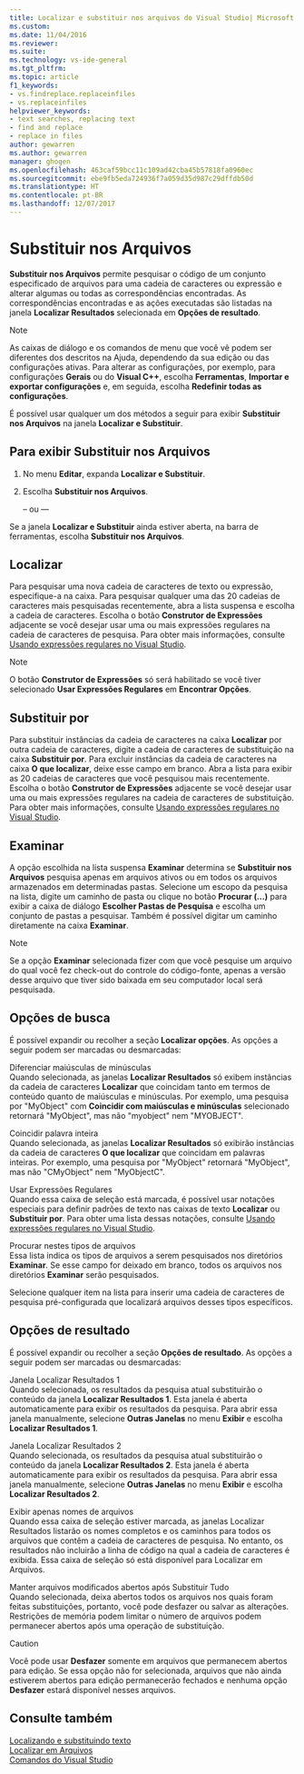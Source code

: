 ```yaml
---
title: Localizar e substituir nos arquivos do Visual Studio| Microsoft Docs
ms.custom: 
ms.date: 11/04/2016
ms.reviewer: 
ms.suite: 
ms.technology: vs-ide-general
ms.tgt_pltfrm: 
ms.topic: article
f1_keywords:
- vs.findreplace.replaceinfiles
- vs.replaceinfiles
helpviewer_keywords:
- text searches, replacing text
- find and replace
- replace in files
author: gewarren
ms.author: gewarren
manager: ghogen
ms.openlocfilehash: 463caf59bcc11c109ad42cba45b57818fa0960ec
ms.sourcegitcommit: ebe9fb5eda724936f7a059d35d987c29dffdb50d
ms.translationtype: HT
ms.contentlocale: pt-BR
ms.lasthandoff: 12/07/2017
---
```

# <a name="replace-in-files"></a>Substituir nos Arquivos

**Substituir nos Arquivos** permite pesquisar o código de um conjunto especificado de arquivos para uma cadeia de caracteres ou expressão e alterar algumas ou todas as correspondências encontradas. As correspondências encontradas e as ações executadas são listadas na janela **Localizar Resultados** selecionada em **Opções de resultado**.

> [!NOTE]
> As caixas de diálogo e os comandos de menu que você vê podem ser diferentes dos descritos na Ajuda, dependendo da sua edição ou das configurações ativas. Para alterar as configurações, por exemplo, para configurações **Gerais** ou do **Visual C++**, escolha **Ferramentas**, **Importar e exportar configurações** e, em seguida, escolha **Redefinir todas as configurações**.

É possível usar qualquer um dos métodos a seguir para exibir **Substituir nos Arquivos** na janela **Localizar e Substituir**.

## <a name="to-display-replace-in-files"></a>Para exibir Substituir nos Arquivos

1. No menu **Editar**, expanda **Localizar e Substituir**.

1. Escolha **Substituir nos Arquivos**.

   – ou —

Se a janela **Localizar e Substituir** ainda estiver aberta, na barra de ferramentas, escolha **Substituir nos Arquivos**.

## <a name="find-what"></a>Localizar

Para pesquisar uma nova cadeia de caracteres de texto ou expressão, especifique-a na caixa. Para pesquisar qualquer uma das 20 cadeias de caracteres mais pesquisadas recentemente, abra a lista suspensa e escolha a cadeia de caracteres. Escolha o botão **Construtor de Expressões** adjacente se você desejar usar uma ou mais expressões regulares na cadeia de caracteres de pesquisa. Para obter mais informações, consulte [Usando expressões regulares no Visual Studio](../ide/using-regular-expressions-in-visual-studio.md).

> [!NOTE]
> O botão **Construtor de Expressões** só será habilitado se você tiver selecionado **Usar Expressões Regulares** em **Encontrar Opções**.

## <a name="replace-with"></a>Substituir por

Para substituir instâncias da cadeia de caracteres na caixa **Localizar** por outra cadeia de caracteres, digite a cadeia de caracteres de substituição na caixa **Substituir por**. Para excluir instâncias da cadeia de caracteres na caixa **O que localizar**, deixe esse campo em branco. Abra a lista para exibir as 20 cadeias de caracteres que você pesquisou mais recentemente. Escolha o botão **Construtor de Expressões** adjacente se você desejar usar uma ou mais expressões regulares na cadeia de caracteres de substituição. Para obter mais informações, consulte [Usando expressões regulares no Visual Studio](../ide/using-regular-expressions-in-visual-studio.md).

## <a name="look-in"></a>Examinar

A opção escolhida na lista suspensa **Examinar** determina se **Substituir nos Arquivos** pesquisa apenas em arquivos ativos ou em todos os arquivos armazenados em determinadas pastas. Selecione um escopo da pesquisa na lista, digite um caminho de pasta ou clique no botão **Procurar (...)**  para exibir a caixa de diálogo **Escolher Pastas de Pesquisa** e escolha um conjunto de pastas a pesquisar. Também é possível digitar um caminho diretamente na caixa **Examinar**.

> [!NOTE]
> Se a opção **Examinar** selecionada fizer com que você pesquise um arquivo do qual você fez check-out do controle do código-fonte, apenas a versão desse arquivo que tiver sido baixada em seu computador local será pesquisada.

## <a name="find-options"></a>Opções de busca

É possível expandir ou recolher a seção **Localizar opções**. As opções a seguir podem ser marcadas ou desmarcadas:

Diferenciar maiúsculas de minúsculas  
Quando selecionada, as janelas **Localizar Resultados** só exibem instâncias da cadeia de caracteres **Localizar** que coincidam tanto em termos de conteúdo quanto de maiúsculas e minúsculas. Por exemplo, uma pesquisa por "MyObject" com **Coincidir com maiúsculas e minúsculas** selecionado retornará "MyObject", mas não "myobject" nem "MYOBJECT".

Coincidir palavra inteira  
Quando selecionada, as janelas **Localizar Resultados** só exibirão instâncias da cadeia de caracteres **O que localizar** que coincidam em palavras inteiras. Por exemplo, uma pesquisa por "MyObject" retornará "MyObject", mas não "CMyObject" nem "MyObjectC".

Usar Expressões Regulares  
Quando essa caixa de seleção está marcada, é possível usar notações especiais para definir padrões de texto nas caixas de texto **Localizar** ou **Substituir por**. Para obter uma lista dessas notações, consulte [Usando expressões regulares no Visual Studio](../ide/using-regular-expressions-in-visual-studio.md).

Procurar nestes tipos de arquivos  
Essa lista indica os tipos de arquivos a serem pesquisados nos diretórios **Examinar**. Se esse campo for deixado em branco, todos os arquivos nos diretórios **Examinar** serão pesquisados.

Selecione qualquer item na lista para inserir uma cadeia de caracteres de pesquisa pré-configurada que localizará arquivos desses tipos específicos.

## <a name="result-options"></a>Opções de resultado

É possível expandir ou recolher a seção **Opções de resultado**. As opções a seguir podem ser marcadas ou desmarcadas:

Janela Localizar Resultados 1  
Quando selecionada, os resultados da pesquisa atual substituirão o conteúdo da janela **Localizar Resultados 1**. Esta janela é aberta automaticamente para exibir os resultados da pesquisa. Para abrir essa janela manualmente, selecione **Outras Janelas** no menu **Exibir** e escolha **Localizar Resultados 1**.

Janela Localizar Resultados 2  
Quando selecionada, os resultados da pesquisa atual substituirão o conteúdo da janela **Localizar Resultados 2**. Esta janela é aberta automaticamente para exibir os resultados da pesquisa. Para abrir essa janela manualmente, selecione **Outras Janelas** no menu **Exibir** e escolha **Localizar Resultados 2**.

Exibir apenas nomes de arquivos  
Quando essa caixa de seleção estiver marcada, as janelas Localizar Resultados listarão os nomes completos e os caminhos para todos os arquivos que contêm a cadeia de caracteres de pesquisa. No entanto, os resultados não incluirão a linha de código na qual a cadeia de caracteres é exibida. Essa caixa de seleção só está disponível para Localizar em Arquivos.

Manter arquivos modificados abertos após Substituir Tudo  
Quando selecionada, deixa abertos todos os arquivos nos quais foram feitas substituições, portanto, você pode desfazer ou salvar as alterações. Restrições de memória podem limitar o número de arquivos podem permanecer abertos após uma operação de substituição.

> [!CAUTION]
> Você pode usar **Desfazer** somente em arquivos que permanecem abertos para edição. Se essa opção não for selecionada, arquivos que não ainda estiverem abertos para edição permanecerão fechados e nenhuma opção **Desfazer** estará disponível nesses arquivos.

## <a name="see-also"></a>Consulte também

[Localizando e substituindo texto](../ide/finding-and-replacing-text.md)  
[Localizar em Arquivos](../ide/find-in-files.md)  
[Comandos do Visual Studio](../ide/reference/visual-studio-commands.md)